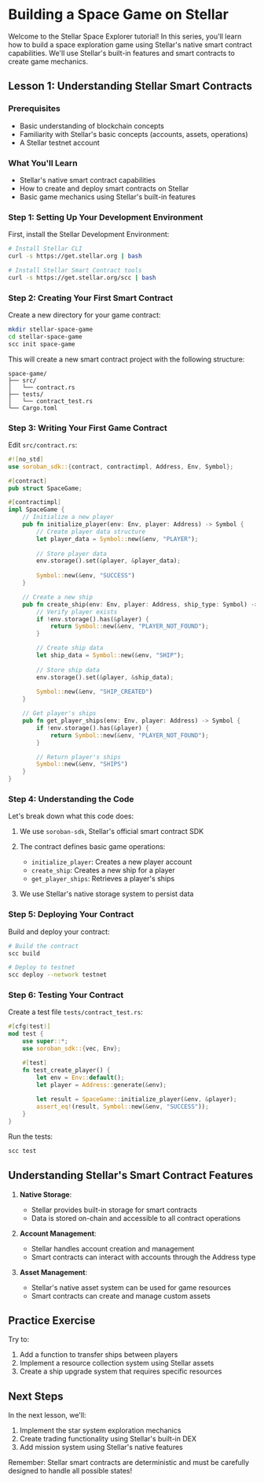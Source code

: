 # Building a Space Game on Stellar

Welcome to the Stellar Space Explorer tutorial! In this series, you'll learn how to build a space exploration game using Stellar's native smart contract capabilities. We'll use Stellar's built-in features and smart contracts to create game mechanics.

## Lesson 1: Understanding Stellar Smart Contracts

### Prerequisites
- Basic understanding of blockchain concepts
- Familiarity with Stellar's basic concepts (accounts, assets, operations)
- A Stellar testnet account

### What You'll Learn
- Stellar's native smart contract capabilities
- How to create and deploy smart contracts on Stellar
- Basic game mechanics using Stellar's built-in features

### Step 1: Setting Up Your Development Environment

First, install the Stellar Development Environment:

```bash
# Install Stellar CLI
curl -s https://get.stellar.org | bash

# Install Stellar Smart Contract tools
curl -s https://get.stellar.org/scc | bash
```

### Step 2: Creating Your First Smart Contract

Create a new directory for your game contract:

```bash
mkdir stellar-space-game
cd stellar-space-game
scc init space-game
```

This will create a new smart contract project with the following structure:
```
space-game/
├── src/
│   └── contract.rs
├── tests/
│   └── contract_test.rs
└── Cargo.toml
```

### Step 3: Writing Your First Game Contract

Edit `src/contract.rs`:

```rust
#![no_std]
use soroban_sdk::{contract, contractimpl, Address, Env, Symbol};

#[contract]
pub struct SpaceGame;

#[contractimpl]
impl SpaceGame {
    // Initialize a new player
    pub fn initialize_player(env: Env, player: Address) -> Symbol {
        // Create player data structure
        let player_data = Symbol::new(&env, "PLAYER");
        
        // Store player data
        env.storage().set(&player, &player_data);
        
        Symbol::new(&env, "SUCCESS")
    }

    // Create a new ship
    pub fn create_ship(env: Env, player: Address, ship_type: Symbol) -> Symbol {
        // Verify player exists
        if !env.storage().has(&player) {
            return Symbol::new(&env, "PLAYER_NOT_FOUND");
        }

        // Create ship data
        let ship_data = Symbol::new(&env, "SHIP");
        
        // Store ship data
        env.storage().set(&player, &ship_data);
        
        Symbol::new(&env, "SHIP_CREATED")
    }

    // Get player's ships
    pub fn get_player_ships(env: Env, player: Address) -> Symbol {
        if !env.storage().has(&player) {
            return Symbol::new(&env, "PLAYER_NOT_FOUND");
        }

        // Return player's ships
        Symbol::new(&env, "SHIPS")
    }
}
```

### Step 4: Understanding the Code

Let's break down what this code does:

1. We use `soroban-sdk`, Stellar's official smart contract SDK
2. The contract defines basic game operations:
   - `initialize_player`: Creates a new player account
   - `create_ship`: Creates a new ship for a player
   - `get_player_ships`: Retrieves a player's ships

3. We use Stellar's native storage system to persist data

### Step 5: Deploying Your Contract

Build and deploy your contract:

```bash
# Build the contract
scc build

# Deploy to testnet
scc deploy --network testnet
```

### Step 6: Testing Your Contract

Create a test file `tests/contract_test.rs`:

```rust
#[cfg(test)]
mod test {
    use super::*;
    use soroban_sdk::{vec, Env};

    #[test]
    fn test_create_player() {
        let env = Env::default();
        let player = Address::generate(&env);
        
        let result = SpaceGame::initialize_player(&env, &player);
        assert_eq!(result, Symbol::new(&env, "SUCCESS"));
    }
}
```

Run the tests:

```bash
scc test
```

## Understanding Stellar's Smart Contract Features

1. **Native Storage**:
   - Stellar provides built-in storage for smart contracts
   - Data is stored on-chain and accessible to all contract operations

2. **Account Management**:
   - Stellar handles account creation and management
   - Smart contracts can interact with accounts through the Address type

3. **Asset Management**:
   - Stellar's native asset system can be used for game resources
   - Smart contracts can create and manage custom assets

## Practice Exercise

Try to:
1. Add a function to transfer ships between players
2. Implement a resource collection system using Stellar assets
3. Create a ship upgrade system that requires specific resources

## Next Steps

In the next lesson, we'll:
1. Implement the star system exploration mechanics
2. Create trading functionality using Stellar's built-in DEX
3. Add mission system using Stellar's native features

Remember: Stellar smart contracts are deterministic and must be carefully designed to handle all possible states! 